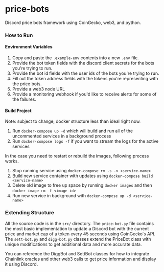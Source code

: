# price-bots
Discord price bots framework using CoinGecko, web3, and python.

### How to Run

#### Environment Variables
1. Copy and paste the `.example-env` contents into a new `.env` file. 
2. Provide the bot token fields with the discord client secrets for the bots you're trying to run. 
3. Provide the bot id fields with the user ids of the bots you're trying to run. 
4. Fill out the token address fields with the tokens you're representing with the price bots. 
5. Provide a web3 node URL
6. Provide a monitoring webhook if you'd like to receive alerts for some of the failures.

#### Build Project
Note: subject to change, docker structure less than ideal right now.

1. Run `docker-compose up -d` which will build and run all of the uncommented services in a background process
2. Run `docker-compose logs -f` if you want to stream the logs for the active services

In the case you need to restart or rebuild the images, following process works.
1. Stop running service using `docker-compose rm -s -v <service-name>`
2. Build new service container with updates using `docker-compose build <service-name>`
3. Delete old image to free up space by running `docker images` and then `docker image rm -f <image-id>`
4. Run new service in background with `docker-compose up -d <service-name>`

### Extending Structure
All the source code is in the `src/` directory. The `price-bot.py` file contains the most basic implementation to update a Discord bot with the current price and market cap of a token every 45 seconds using CoinGecko's API. The `sett-bot.py` and `digg-bot.py` classes extend the PriceBot class with unique modifications to get additional data and more accurate data. 

You can reference the DiggBot and SettBot classes for how to integrate Chainlink oracles and other web3 calls to get price information and display it using Discord.
